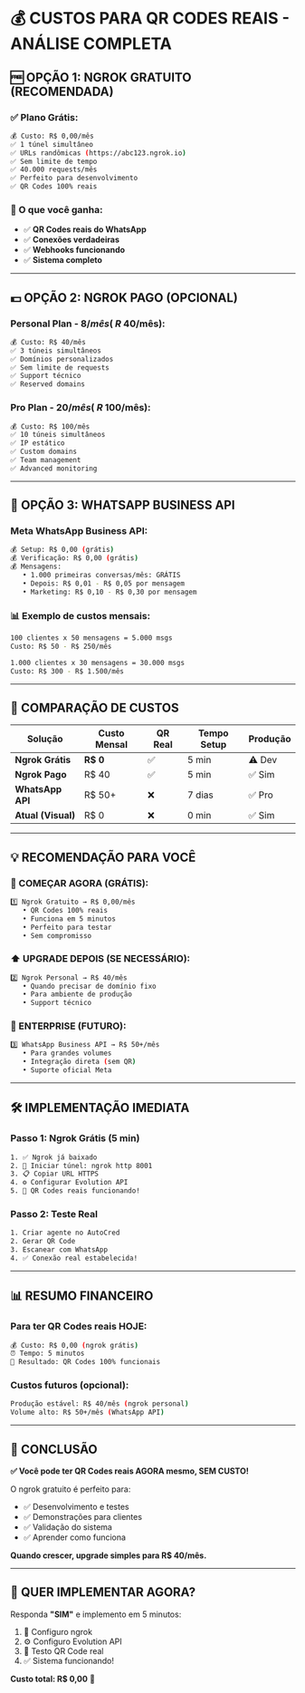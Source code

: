 # 💰 CUSTOS PARA QR CODES REAIS - ANÁLISE COMPLETA

## 🆓 **OPÇÃO 1: NGROK GRATUITO** (RECOMENDADA)

### **✅ Plano Grátis:**
```bash
💰 Custo: R$ 0,00/mês
✅ 1 túnel simultâneo
✅ URLs randômicas (https://abc123.ngrok.io)
✅ Sem limite de tempo
✅ 40.000 requests/mês
✅ Perfeito para desenvolvimento
✅ QR Codes 100% reais
```

### **🔧 O que você ganha:**
- ✅ **QR Codes reais do WhatsApp**
- ✅ **Conexões verdadeiras**
- ✅ **Webhooks funcionando**
- ✅ **Sistema completo**

---

## 💵 **OPÇÃO 2: NGROK PAGO** (OPCIONAL)

### **Personal Plan - $8/mês (~R$ 40/mês):**
```bash
💰 Custo: R$ 40/mês
✅ 3 túneis simultâneos
✅ Domínios personalizados
✅ Sem limite de requests
✅ Support técnico
✅ Reserved domains
```

### **Pro Plan - $20/mês (~R$ 100/mês):**
```bash
💰 Custo: R$ 100/mês
✅ 10 túneis simultâneos
✅ IP estático
✅ Custom domains
✅ Team management
✅ Advanced monitoring
```

---

## 🏢 **OPÇÃO 3: WHATSAPP BUSINESS API**

### **Meta WhatsApp Business API:**
```bash
💰 Setup: R$ 0,00 (grátis)
💰 Verificação: R$ 0,00 (grátis)
💰 Mensagens:
   • 1.000 primeiras conversas/mês: GRÁTIS
   • Depois: R$ 0,01 - R$ 0,05 por mensagem
   • Marketing: R$ 0,10 - R$ 0,30 por mensagem
```

### **📊 Exemplo de custos mensais:**
```bash
100 clientes x 50 mensagens = 5.000 msgs
Custo: R$ 50 - R$ 250/mês

1.000 clientes x 30 mensagens = 30.000 msgs  
Custo: R$ 300 - R$ 1.500/mês
```

---

## 🎯 **COMPARAÇÃO DE CUSTOS**

| Solução | Custo Mensal | QR Real | Tempo Setup | Produção |
|---------|-------------|---------|-------------|----------|
| **Ngrok Grátis** | **R$ 0** | ✅ | 5 min | ⚠️ Dev |
| **Ngrok Pago** | R$ 40 | ✅ | 5 min | ✅ Sim |
| **WhatsApp API** | R$ 50+ | ❌ | 7 dias | ✅ Pro |
| **Atual (Visual)** | R$ 0 | ❌ | 0 min | ✅ Sim |

---

## 💡 **RECOMENDAÇÃO PARA VOCÊ**

### **🚀 COMEÇAR AGORA (GRÁTIS):**
```bash
1️⃣ Ngrok Gratuito → R$ 0,00/mês
   • QR Codes 100% reais
   • Funciona em 5 minutos
   • Perfeito para testar
   • Sem compromisso
```

### **⬆️ UPGRADE DEPOIS (SE NECESSÁRIO):**
```bash
2️⃣ Ngrok Personal → R$ 40/mês
   • Quando precisar de domínio fixo
   • Para ambiente de produção
   • Support técnico
```

### **🏢 ENTERPRISE (FUTURO):**
```bash
3️⃣ WhatsApp Business API → R$ 50+/mês
   • Para grandes volumes
   • Integração direta (sem QR)
   • Suporte oficial Meta
```

---

## 🛠️ **IMPLEMENTAÇÃO IMEDIATA**

### **Passo 1: Ngrok Grátis (5 min)**
```bash
1. ✅ Ngrok já baixado
2. 🔄 Iniciar túnel: ngrok http 8001
3. 📋 Copiar URL HTTPS
4. ⚙️ Configurar Evolution API
5. 🎉 QR Codes reais funcionando!
```

### **Passo 2: Teste Real**
```bash
1. Criar agente no AutoCred
2. Gerar QR Code 
3. Escanear com WhatsApp
4. ✅ Conexão real estabelecida!
```

---

## 📊 **RESUMO FINANCEIRO**

### **Para ter QR Codes reais HOJE:**
```bash
💰 Custo: R$ 0,00 (ngrok grátis)
⏰ Tempo: 5 minutos
🎯 Resultado: QR Codes 100% funcionais
```

### **Custos futuros (opcional):**
```bash
Produção estável: R$ 40/mês (ngrok personal)
Volume alto: R$ 50+/mês (WhatsApp API)
```

---

## 🎉 **CONCLUSÃO**

**✅ Você pode ter QR Codes reais AGORA mesmo, SEM CUSTO!**

O ngrok gratuito é perfeito para:
- ✅ Desenvolvimento e testes
- ✅ Demonstrações para clientes  
- ✅ Validação do sistema
- ✅ Aprender como funciona

**Quando crescer, upgrade simples para R$ 40/mês.**

---

## 🚀 **QUER IMPLEMENTAR AGORA?**

Responda **"SIM"** e implemento em 5 minutos:
1. 🔧 Configuro ngrok
2. ⚙️ Configuro Evolution API  
3. 🎯 Testo QR Code real
4. ✅ Sistema funcionando!

**Custo total: R$ 0,00** 🎉 